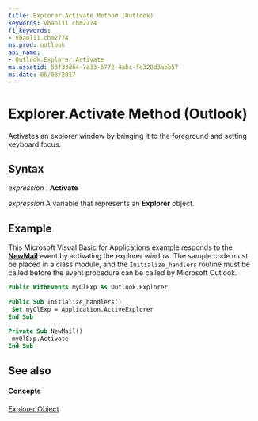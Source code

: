 ```yaml
---
title: Explorer.Activate Method (Outlook)
keywords: vbaol11.chm2774
f1_keywords:
- vbaol11.chm2774
ms.prod: outlook
api_name:
- Outlook.Explorer.Activate
ms.assetid: 53f33d64-7a33-6772-4abc-fe328d3abb57
ms.date: 06/08/2017
---
```



# Explorer.Activate Method (Outlook)

Activates an explorer window by bringing it to the foreground and setting keyboard focus.


## Syntax

 _expression_ . **Activate**

 _expression_ A variable that represents an **Explorer** object.


## Example

This Microsoft Visual Basic for Applications example responds to the  **[NewMail](Outlook.Application.NewMail.md)** event by activating the explorer window. The sample code must be placed in a class module, and the `Initialize_handlers` routine must be called before the event procedure can be called by Microsoft Outlook.


```vb
Public WithEvents myOlExp As Outlook.Explorer 
 
Public Sub Initialize_handlers() 
 Set myOlExp = Application.ActiveExplorer 
End Sub 
 
Private Sub NewMail() 
 myOlExp.Activate 
End Sub
```


## See also


#### Concepts


[Explorer Object](Outlook.Explorer.md)

